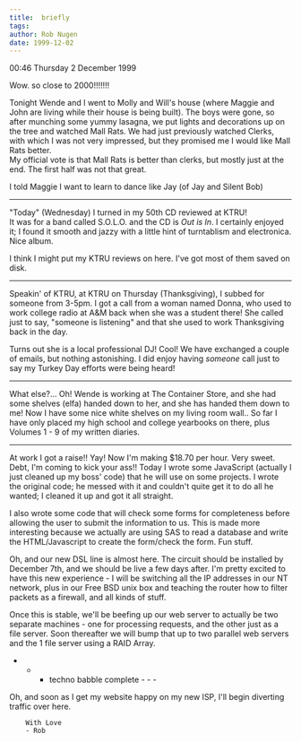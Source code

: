 ```yaml
---
title:  briefly
tags: 
author: Rob Nugen
date: 1999-12-02
---
```


<p class=date>00:46 Thursday 2 December 1999</p>

Wow.  so close to 2000!!!!!!!


Tonight Wende and I went to Molly and Will's house (where Maggie 
and John are living while their house is being built).  The boys 
were gone, so after munching some yummy lasagna, we put lights 
and decorations up on the tree and watched Mall Rats.  We had 
just previously watched Clerks, with which I was not very 
impressed, but they promised me I would like Mall Rats better.  
My official vote is that Mall Rats is better than clerks, but 
mostly just at the end.  The first half was not that great.

I told Maggie I want to learn to dance like Jay (of Jay and Silent Bob)

- - - 

"Today" (Wednesday) I turned in my 50th CD reviewed at KTRU!  
It was for a band called S.O.L.O. and the CD is <em>Out is In</em>.
  I certainly enjoyed it; I found it smooth and jazzy with a 
little hint of turntablism and electronica.  Nice album.

I think I might put my KTRU reviews on here.  I've got most 
of them saved on disk.

- - -

Speakin' of KTRU, at KTRU on Thursday (Thanksgiving), I subbed 
for someone from 3-5pm.  I got a call from a woman named Donna, 
who used to work college radio at A&M back when she was a 
student there!  She called just to say, "someone is listening" 
and that she used to work Thanksgiving back in the day.

Turns out she is a local professional DJ!  Cool!  We have 
exchanged a couple of emails, but nothing astonishing.  I did 
enjoy having *someone* call just to say my Turkey Day efforts 
were being heard!

- - - 

What else?...  Oh!  Wende is working at The Container Store, and
she had some shelves (elfa) handed down to her, and she has 
handed them down to me!  Now I have some nice white shelves on my
living room wall.. So far I have only placed my high school and 
college yearbooks on there, plus Volumes 1 - 9 of my written diaries.

- - - 

At work I got a raise!!  Yay!  Now I'm making $18.70 per hour.
Very sweet.  Debt, I'm coming to kick your ass!!   Today I wrote
some JavaScript (actually I just cleaned up my boss' code) that
he will use on some projects.  I wrote the original code; he messed
with it and couldn't quite get it to do all he wanted; I cleaned it
up and got it all straight.

I also wrote some code that will check some forms for completeness
before allowing the user to submit the information to us.  This is
made more interesting because we actually are using SAS to read a
database and write the HTML/Javascript to create the form/check the
form.  Fun stuff.

Oh, and our new DSL line is almost here.  The circuit should be 
installed by December 7th, and we should be live a few days after.
I'm pretty excited to have this new experience - I will be switching
all the IP addresses in our NT network, plus in our Free BSD unix box
and teaching the router how to filter packets as a firewall, and
all kinds of stuff.

Once this is stable, we'll be beefing up our web server to actually
be two separate machines - one for processing requests, and the other
just as a file server.  Soon thereafter we will bump that up to
two parallel web servers and the 1 file server using a RAID Array.

- - - techno babble complete - - -

Oh, and soon as I get my website happy on my new ISP, I'll begin 
diverting traffic over here.

        With Love
        - Rob
